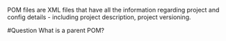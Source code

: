 POM files are XML files that have all the information regarding project and config details - including project description, project versioning.

#Question What is a parent POM?
